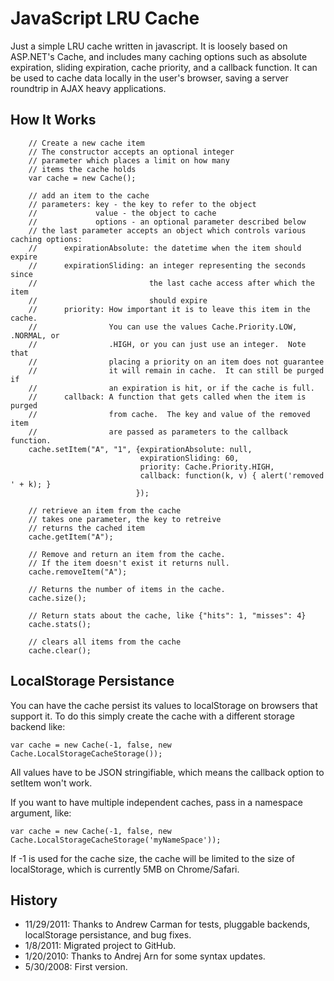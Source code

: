 JavaScript LRU Cache
====================

Just a simple LRU cache written in javascript. It is loosely based on ASP.NET's Cache, and includes many caching options such as absolute expiration, sliding expiration, cache priority, and a callback function. It can be used to cache data locally in the user's browser, saving a server roundtrip in AJAX heavy applications.

How It Works
------------

		// Create a new cache item
		// The constructor accepts an optional integer
		// parameter which places a limit on how many
		// items the cache holds
		var cache = new Cache();

		// add an item to the cache
		// parameters: key - the key to refer to the object
		//             value - the object to cache
		//             options - an optional parameter described below
		// the last parameter accepts an object which controls various caching options:
		//      expirationAbsolute: the datetime when the item should expire
		//      expirationSliding: an integer representing the seconds since
		//                         the last cache access after which the item
		//                         should expire
		//      priority: How important it is to leave this item in the cache.
		//                You can use the values Cache.Priority.LOW, .NORMAL, or
		//                .HIGH, or you can just use an integer.  Note that
		//                placing a priority on an item does not guarantee
		//                it will remain in cache.  It can still be purged if
		//                an expiration is hit, or if the cache is full.
		//      callback: A function that gets called when the item is purged
		//                from cache.  The key and value of the removed item
		//                are passed as parameters to the callback function.
		cache.setItem("A", "1", {expirationAbsolute: null,
		                         expirationSliding: 60,
		                         priority: Cache.Priority.HIGH,
		                         callback: function(k, v) { alert('removed ' + k); }
		                        });

		// retrieve an item from the cache
		// takes one parameter, the key to retreive
		// returns the cached item
		cache.getItem("A");

		// Remove and return an item from the cache.
		// If the item doesn't exist it returns null.
		cache.removeItem("A");

		// Returns the number of items in the cache.
		cache.size();

		// Return stats about the cache, like {"hits": 1, "misses": 4}
		cache.stats();

		// clears all items from the cache
		cache.clear();


LocalStorage Persistance
------------------------

You can have the cache persist its values to localStorage on browsers that support it.
To do this simply create the cache with a different storage backend like:

    var cache = new Cache(-1, false, new Cache.LocalStorageCacheStorage());

All values have to be JSON stringifiable, which means the callback option to setItem won't work.

If you want to have multiple independent caches, pass in a namespace argument, like:

    var cache = new Cache(-1, false, new Cache.LocalStorageCacheStorage('myNameSpace'));

If -1 is used for the cache size, the cache will be limited to the size of localStorage,
which is currently 5MB on Chrome/Safari.


History
-------
* 11/29/2011: Thanks to Andrew Carman for tests, pluggable backends, localStorage persistance, and bug fixes.
* 1/8/2011: Migrated project to GitHub.
* 1/20/2010: Thanks to Andrej Arn for some syntax updates.
* 5/30/2008: First version.
